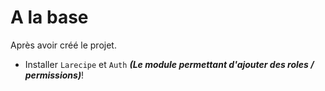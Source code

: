 # A la base

Après avoir créé le projet.

<a name="test">

- Installer `Larecipe` et `Auth` ***(Le module permettant d'ajouter des roles / permissions)***!


